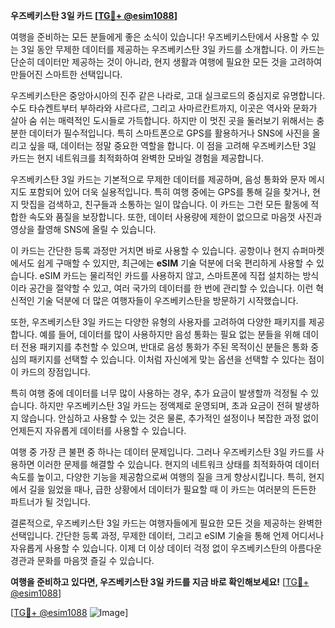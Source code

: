 **우즈베키스탄 3일 카드 [[TG💪+ @esim1088](https://t.me/s/esim1088)]**

여행을 준비하는 모든 분들에게 좋은 소식이 있습니다! 우즈베키스탄에서 사용할 수 있는 3일 동안 무제한 데이터를 제공하는 우즈베키스탄 3일 카드를 소개합니다. 이 카드는 단순히 데이터만 제공하는 것이 아니라, 현지 생활과 여행에 필요한 모든 것을 고려하여 만들어진 스마트한 선택입니다.

우즈베키스탄은 중앙아시아의 진주 같은 나라로, 고대 실크로드의 중심지로 유명합니다. 수도 타슈켄트부터 부하라와 샤르다르, 그리고 사마르칸트까지, 이곳은 역사와 문화가 살아 숨 쉬는 매력적인 도시들로 가득합니다. 하지만 이 멋진 곳을 둘러보기 위해서는 충분한 데이터가 필수적입니다. 특히 스마트폰으로 GPS를 활용하거나 SNS에 사진을 올리고 싶을 때, 데이터는 정말 중요한 역할을 합니다. 이 점을 고려해 우즈베키스탄 3일 카드는 현지 네트워크를 최적화하여 완벽한 모바일 경험을 제공합니다.

우즈베키스탄 3일 카드는 기본적으로 무제한 데이터를 제공하며, 음성 통화와 문자 메시지도 포함되어 있어 더욱 실용적입니다. 특히 여행 중에는 GPS를 통해 길을 찾거나, 현지 맛집을 검색하고, 친구들과 소통하는 일이 많습니다. 이 카드는 그런 모든 활동에 적합한 속도와 품질을 보장합니다. 또한, 데이터 사용량에 제한이 없으므로 마음껏 사진과 영상을 촬영해 SNS에 올릴 수 있습니다.

이 카드는 간단한 등록 과정만 거치면 바로 사용할 수 있습니다. 공항이나 현지 슈퍼마켓에서도 쉽게 구매할 수 있지만, 최근에는 **eSIM** 기술 덕분에 더욱 편리하게 사용할 수 있습니다. eSIM 카드는 물리적인 카드를 사용하지 않고, 스마트폰에 직접 설치하는 방식이라 공간을 절약할 수 있고, 여러 국가의 데이터를 한 번에 관리할 수 있습니다. 이런 혁신적인 기술 덕분에 더 많은 여행자들이 우즈베키스탄을 방문하기 시작했습니다.

또한, 우즈베키스탄 3일 카드는 다양한 유형의 사용자를 고려하여 다양한 패키지를 제공합니다. 예를 들어, 데이터를 많이 사용하지만 음성 통화는 필요 없는 분들을 위해 데이터 전용 패키지를 추천할 수 있으며, 반대로 음성 통화가 주된 목적이신 분들은 통화 중심의 패키지를 선택할 수 있습니다. 이처럼 자신에게 맞는 옵션을 선택할 수 있다는 점이 이 카드의 장점입니다.

특히 여행 중에 데이터를 너무 많이 사용하는 경우, 추가 요금이 발생할까 걱정될 수 있습니다. 하지만 우즈베키스탄 3일 카드는 정액제로 운영되며, 초과 요금이 전혀 발생하지 않습니다. 안심하고 사용할 수 있는 것은 물론, 추가적인 설정이나 복잡한 과정 없이 언제든지 자유롭게 데이터를 사용할 수 있습니다.

여행 중 가장 큰 불편 중 하나는 데이터 문제입니다. 그러나 우즈베키스탄 3일 카드를 사용하면 이러한 문제를 해결할 수 있습니다. 현지의 네트워크 상태를 최적화하여 데이터 속도를 높이고, 다양한 기능을 제공함으로써 여행의 질을 크게 향상시킵니다. 특히, 현지에서 길을 잃었을 때나, 급한 상황에서 데이터가 필요할 때 이 카드는 여러분의 든든한 파트너가 될 것입니다.

결론적으로, 우즈베키스탄 3일 카드는 여행자들에게 필요한 모든 것을 제공하는 완벽한 선택입니다. 간단한 등록 과정, 무제한 데이터, 그리고 eSIM 기술을 통해 언제 어디서나 자유롭게 사용할 수 있습니다. 이제 더 이상 데이터 걱정 없이 우즈베키스탄의 아름다운 경관과 문화를 마음껏 즐길 수 있습니다. 

**여행을 준비하고 있다면, 우즈베키스탄 3일 카드를 지금 바로 확인해보세요!** [[TG💪+ @esim1088](https://t.me/s/esim1088)]

[[TG💪+ @esim1088](https://t.me/s/esim1088) ![Image](https://i.postimg.cc/Y0z9fWf4/image.png)]